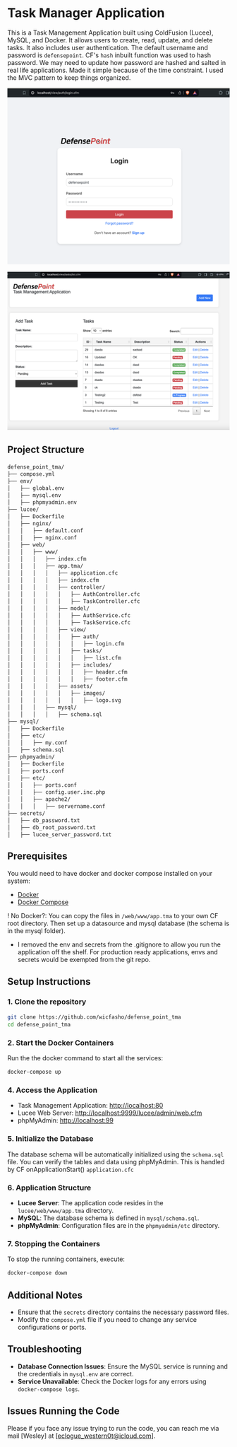 
# Task Manager Application

This is a Task Management Application built using ColdFusion (Lucee), MySQL, and Docker. It allows users to create, read, update, and delete tasks. It also includes user authentication. The default username and password is `defensepoint`. CF's `hash` inbuilt function was used to hash password. We may need to update how password are hashed and salted in real life applications. Made it simple because of the time constraint.
I used the MVC pattern to keep things organized.

![Screenshot Auth Page](/lucee/web/www/app.tma/assets/images/ss1.png)

![Screenshot Login Page](/lucee/web/www/app.tma/assets/images/ss2.png)


## Project Structure

```plaintext
defense_point_tma/
├── compose.yml
├── env/
│   ├── global.env
│   ├── mysql.env
│   ├── phpmyadmin.env
├── lucee/
│   ├── Dockerfile
│   ├── nginx/
│   │   ├── default.conf
│   │   ├── nginx.conf
│   ├── web/
│   │   ├── www/
│   │   │   ├── index.cfm
│   │   │   ├── app.tma/
│   │   │   │   ├── application.cfc
│   │   │   │   ├── index.cfm
│   │   │   │   ├── controller/
│   │   │   │   │   ├── AuthController.cfc
│   │   │   │   │   ├── TaskController.cfc
│   │   │   │   ├── model/
│   │   │   │   │   ├── AuthService.cfc
│   │   │   │   │   ├── TaskService.cfc
│   │   │   │   ├── view/
│   │   │   │   │   ├── auth/
│   │   │   │   │   │   ├── login.cfm
│   │   │   │   │   ├── tasks/
│   │   │   │   │   │   ├── list.cfm
│   │   │   │   │   ├── includes/
│   │   │   │   │   │   ├── header.cfm
│   │   │   │   │   │   ├── footer.cfm
│   │   │   │   ├── assets/
│   │   │   │   │   ├── images/
│   │   │   │   │   │   ├── logo.svg
│   │   │   ├── mysql/
│   │   │   │   ├── schema.sql
├── mysql/
│   ├── Dockerfile
│   ├── etc/
│   │   ├── my.conf
│   ├── schema.sql
├── phpmyadmin/
│   ├── Dockerfile
│   ├── ports.conf
│   ├── etc/
│   │   ├── ports.conf
│   │   ├── config.user.inc.php
│   │   ├── apache2/
│   │   │   ├── servername.conf
├── secrets/
│   ├── db_password.txt
│   ├── db_root_password.txt
│   ├── lucee_server_password.txt
```

## Prerequisites

You would need to have docker and docker compose installed on your system:

- [Docker](https://www.docker.com/get-started)
- [Docker Compose](https://docs.docker.com/compose/install/)

! No Docker?: You can copy the files in `/web/www/app.tma` to your own CF root directory. Then set up a datasource and mysql database (the schema is in the mysql folder).

* I removed the env and secrets from the .gitignore to allow you run the application off the shelf. For production ready applications, envs and secrets would be exempted from the git repo.

## Setup Instructions

### 1. Clone the repository

```bash
git clone https://github.com/wicfasho/defense_point_tma
cd defense_point_tma
```

### 2. Start the Docker Containers

Run the the docker command to start all the services:

```bash
docker-compose up
```

### 4. Access the Application

- Task Management Application: [http://localhost:80](http://localhost:80)
- Lucee Web Server: [http://localhost:9999/lucee/admin/web.cfm](http://localhost:9999/lucee/admin/web.cfm)
- phpMyAdmin: [http://localhost:99](http://localhost:99)

### 5. Initialize the Database

The database schema will be automatically initialized using the `schema.sql` file. You can verify the tables and data using phpMyAdmin. This is handled by CF onApplicationStart() `application.cfc`

### 6. Application Structure

- **Lucee Server**: The application code resides in the `lucee/web/www/app.tma` directory.
- **MySQL**: The database schema is defined in `mysql/schema.sql`.
- **phpMyAdmin**: Configuration files are in the `phpmyadmin/etc` directory.

### 7. Stopping the Containers

To stop the running containers, execute:

```bash
docker-compose down
```

## Additional Notes

- Ensure that the `secrets` directory contains the necessary password files.
- Modify the `compose.yml` file if you need to change any service configurations or ports.

## Troubleshooting

- **Database Connection Issues**: Ensure the MySQL service is running and the credentials in `mysql.env` are correct.
- **Service Unavailable**: Check the Docker logs for any errors using `docker-compose logs`.

## Issues Running the Code

Please if you face any issue trying to run the code, you can reach me via mail [Wesley] at [eclogue_western0t@icloud.com].
